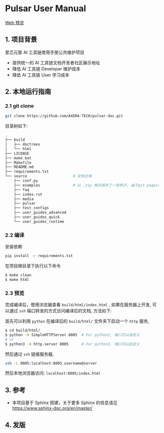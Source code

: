 # Pulsar User Manual

[Web 预览](https://pulsar-docs.readthedocs.io/zh_CN/latest/index.html#)

## 1. 项目背景

爱芯元智 AI 工具链使用手册公共维护项目

- 提供统一的 AI 工具链文档开发者社区展示地址
- 降低 AI 工具链 Developer 维护成本
- 降低 AI 工具链 User 学习成本

## 2. 本地运行指南

### 2.1 git clone

```bash
git clone https://github.com/AXERA-TECH/pulsar-doc.git
```

目录树如下:

```bash
.
├── build
│   ├── doctrees
│   └── html
├── LICENSE
├── make.bat
├── Makefile
├── README.md
├── requirements.txt
└── source                     # 文档主体
    ├── conf.py
    ├── examples               # 以 .zip 格式保存了一些例子, 由于git pages的限制, 在线文档不支持点击下载操作
    ├── faq
    ├── index.rst
    ├── media
    ├── pulsar
    ├── test_configs
    ├── user_guides_advanced
    ├── user_guides_quick
    └── user_guides_runtime
```

### 2.2 编译

安装依赖

```bash
pip install -r requirements.txt
```

在项目根目录下执行以下命令

```bash
$ make clean
$ make html
```

### 2.3 预览

完成编译后，使用浏览器查看 `build/html/index.html` . 如果在服务器上开发, 可以通过 `ssh` 端口转发的方式访问编译后的文档, 方法如下:

首先可以利用 `python` 在编译后的 `build/html/` 文件夹下启动一个 `http` 服务,

```bash
$ cd build/html/
$ python -m SimpleHTTPServer 8005  # For python2, 端口可以自定义
# or
$ python3 -m http.server 8005      # For python3, 端口可以自定义
```

然后通过 `ssh` 链接服务器,

```bash
ssh -L 8005:localhost:8005 username@server
```

然后本地浏览器访问: `localhost:8005/index.html`

## 3. 参考

- 本项目基于 Sphinx 搭建，关于更多 Sphinx 的信息请见 https://www.sphinx-doc.org/en/master/

## 4. 发版


